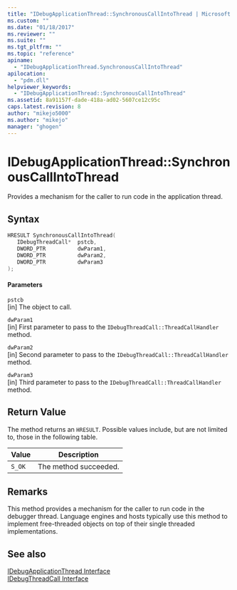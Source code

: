 ```yaml
---
title: "IDebugApplicationThread::SynchronousCallIntoThread | Microsoft Docs"
ms.custom: ""
ms.date: "01/18/2017"
ms.reviewer: ""
ms.suite: ""
ms.tgt_pltfrm: ""
ms.topic: "reference"
apiname: 
  - "IDebugApplicationThread.SynchronousCallIntoThread"
apilocation: 
  - "pdm.dll"
helpviewer_keywords: 
  - "IDebugApplicationThread::SynchronousCallIntoThread"
ms.assetid: 8a91157f-dade-418a-ad02-5607ce12c95c
caps.latest.revision: 8
author: "mikejo5000"
ms.author: "mikejo"
manager: "ghogen"
---
```

# IDebugApplicationThread::SynchronousCallIntoThread
Provides a mechanism for the caller to run code in the application thread.  
  
## Syntax  
  
```cpp
HRESULT SynchronousCallIntoThread(  
   IDebugThreadCall*  pstcb,  
   DWORD_PTR          dwParam1,  
   DWORD_PTR          dwParam2,  
   DWORD_PTR          dwParam3  
);  
```  
  
#### Parameters  
 `pstcb`  
 [in] The object to call.  
  
 `dwParam1`  
 [in] First parameter to pass to the `IDebugThreadCall::ThreadCallHandler` method.  
  
 `dwParam2`  
 [in] Second parameter to pass to the `IDebugThreadCall::ThreadCallHandler` method.  
  
 `dwParam3`  
 [in] Third parameter to pass to the `IDebugThreadCall::ThreadCallHandler` method.  
  
## Return Value  
 The method returns an `HRESULT`. Possible values include, but are not limited to, those in the following table.  
  
|Value|Description|  
|-----------|-----------------|  
|`S_OK`|The method succeeded.|  
  
## Remarks  
 This method provides a mechanism for the caller to run code in the debugger thread. Language engines and hosts typically use this method to implement free-threaded objects on top of their single threaded implementations.  
  
## See also  
 [IDebugApplicationThread Interface](../../winscript/reference/idebugapplicationthread-interface.md)   
 [IDebugThreadCall Interface](../../winscript/reference/idebugthreadcall-interface.md)